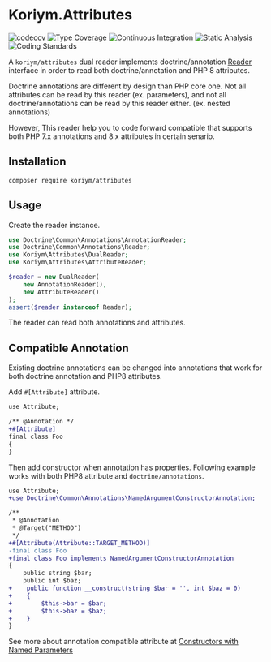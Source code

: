 # Koriym.Attributes

[![codecov](https://codecov.io/gh/koriym/Koriym.Attributes/branch/master/graph/badge.svg?token=O1MBvJrlP6)](https://codecov.io/gh/koriym/Koriym.Attributes)
[![Type Coverage](https://shepherd.dev/github/koriym/Koriym.Attributes/coverage.svg)](https://shepherd.dev/github/koriym/Koriym.Attributes)
![Continuous Integration](https://github.com/koriym/Koriym.Attributes/workflows/Continuous%20Integration/badge.svg)
![Static Analysis](https://github.com/koriym/Koriym.Attributes/workflows/Static%20Analysis/badge.svg)
![Coding Standards](https://github.com/koriym/Koriym.Attributes/workflows/Coding%20Standards/badge.svg)

A `koriym/attributes` dual reader implements doctrine/annotation [Reader](https://github.com/doctrine/annotations/blob/master/lib/Doctrine/Common/Annotations/Reader.php) interface
in order to read both doctrine/annotation and PHP 8 attributes.

Doctrine annotations are different by design than PHP core one. 
Not all attributes can be read by this reader (ex. parameters), and not all doctrine/annotations can be read by this reader either. (ex. nested annotations)

However, This reader help you to code forward compatible that supports both PHP 7.x annotations and 8.x attributes in certain senario.

## Installation

    composer require koriym/attributes

## Usage

Create the reader instance.

```php
use Doctrine\Common\Annotations\AnnotationReader;
use Doctrine\Common\Annotations\Reader;
use Koriym\Attributes\DualReader;
use Koriym\Attributes\AttributeReader;

$reader = new DualReader(
    new AnnotationReader(),
    new AttributeReader()
);
assert($reader instanceof Reader);
```

The reader can read both annotations and attributes.

## Compatible Annotation

Existing doctrine annotations can be changed into annotations that work for both doctrine annotation and PHP8 attributes.

Add `#[Attribute]` attribute.

```diff
use Attribute;

/** @Annotation */
+#[Attribute]
final class Foo
{
}
```

Then add constructor when annotation has properties.
Following example works with both PHP8 attribute and `doctrine/annotations`.

```diff
use Attribute;
+use Doctrine\Common\Annotations\NamedArgumentConstructorAnnotation;

/**
 * @Annotation 
 * @Target("METHOD")
 */
+#[Attribute(Attribute::TARGET_METHOD)]
-final class Foo
+final class Foo implements NamedArgumentConstructorAnnotation 
{
    public string $bar;
    public int $baz;
+    public function __construct(string $bar = '', int $baz = 0)
+    {
+        $this->bar = $bar;
+        $this->baz = $baz;
+    }
}
```

See more about annotation compatible attribute at [Constructors with Named Parameters](https://github.com/doctrine/annotations/blob/1.11.x/docs/en/custom.rst#optional-constructors-with-named-parameters)
